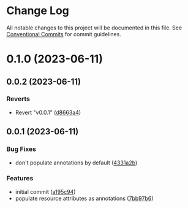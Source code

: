 # Change Log

All notable changes to this project will be documented in this file.
See [Conventional Commits](https://conventionalcommits.org) for commit guidelines.

# 0.1.0 (2023-06-11)

## 0.0.2 (2023-06-11)

### Reverts

- Revert "v0.0.1" ([d8663a4](https://github.com/wheatstalk/tools/commit/d8663a429b068998e33a6bed104db8ec491d6be8))

## 0.0.1 (2023-06-11)

### Bug Fixes

- don't populate annotations by default ([4331a2b](https://github.com/wheatstalk/tools/commit/4331a2bf63364d15fccfe26fc889ba057e2beb53))

### Features

- initial commit ([a195c94](https://github.com/wheatstalk/tools/commit/a195c94e07c3fa006ef8152802617de4726353d7))
- populate resource attributes as annotations ([7bb97b6](https://github.com/wheatstalk/tools/commit/7bb97b62e6f4d1a819cbf85c41afb137e194d6bd))
